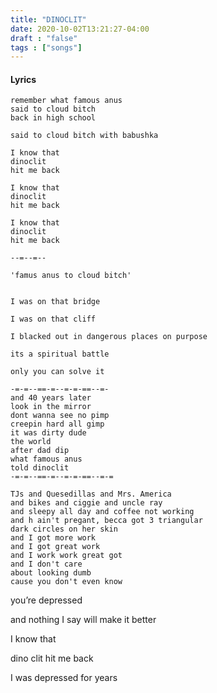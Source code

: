 ```yaml
---
title: "DINOCLIT"
date: 2020-10-02T13:21:27-04:00
draft : "false"
tags : ["songs"]
---
```


<!--more-->

#### Lyrics

```
remember what famous anus
said to cloud bitch
back in high school

said to cloud bitch with babushka

I know that
dinoclit
hit me back

I know that
dinoclit
hit me back

I know that
dinoclit
hit me back

--=--=--

'famus anus to cloud bitch'


I was on that bridge

I was on that cliff

I blacked out in dangerous places on purpose

its a spiritual battle

only you can solve it

-=-=--==-=--=-=-==--=-
and 40 years later
look in the mirror
dont wanna see no pimp
creepin hard all gimp
it was dirty dude
the world
after dad dip  
what famous anus
told dinoclit
-=-=--==-=--=-=-==--=-=

TJs and Quesedillas and Mrs. America
and bikes and ciggie and uncle ray
and sleepy all day and coffee not working
and h ain't pregant, becca got 3 triangular
dark circles on her skin
and I got more work
and I got great work
and I work work great got
and I don't care
about looking dumb
cause you don't even know

```

<!--
♩     Musical quarter note     &#9833;
♪     Musical eighth note      &#9834;
♫     Musical single bar note  &#9835;
♬     Musical double bar note  &#9836;
𝄪     Double sharp note                  &#119082;
𝄆     Musical Symbol Left Repeat Sign    &#x1D106;
𝄇     Musical Symbol Right Repeat Sign   &#x1D107;
𝄈     Musical Symbol Repeat Dots         &#x1D108;
𝄐     Musical Symbol Fermata             &#x1D110;
𝄑     Musical Symbol Fermata Below       &#x1D111;
𝄒     Musical Symbol Breath Mark         &#x1D112;
𝆒     Musical Symbol Crescendo           &#x1D192;
𝆓     Musical Symbol Decrescendo         &#x1D193;
𝄫     Double flat note                   &#119083;
𝄞     G clef     &#119070;
𝄢     F clef     &#119074;
𝄡     C clef     &#119073; -->
you’re depressed

and nothing I say will make it better

I know that

dino clit hit me back



I was depressed for years
